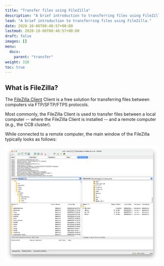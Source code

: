 ```yaml
---
title: "Transfer files using FileZilla"
description: "A brief introduction to transferring files using FileZilla."
lead: "A brief introduction to transferring files using FileZilla."
date: 2020-10-06T08:48:57+00:00
lastmod: 2020-10-06T08:48:57+00:00
draft: false
images: []
menu:
  docs:
    parent: "transfer"
weight: 310
toc: true
---
```


## What is FileZilla?

The [FileZilla Client][filezilla-org-download] Client is a free solution for transferring
files between computers via FTP/SFTP/FTPS protocols.

Most commonly, the FileZilla Client is used to transfer files between a local computer
-- where the FileZilla Client is installed -- and a remote computer (e.g., the CCB cluster).

While connected to a remote computer, the main window of the FileZilla typically looks as
follows:

![Example view of the FileZilla Client (main window).](filezilla.png)

<!-- Link definitions -->

[filezilla-org-download]: https://filezilla-project.org/download.php?platform=osx
